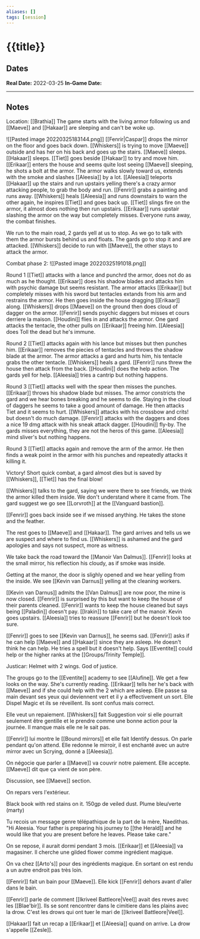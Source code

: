 ```yaml
---
aliases: []
tags: [session]
---
```

# {{title}}
## Dates
**Real Date:** 2022-03-25
**In-Game Date:** 

---
## Notes
Location: [[Brathia]]
The game starts with the living armor following us and [[Maeve]] and [[Hakaar]] are sleeping and can't be woke up.


![[Pasted image 20220325183144.png]]
[[Fenrir|Caspar]] drops the mirror on the floor and goes back down. 
[[Whiskers]] is trying to move [[Maeve]] outside and has her on his back and goes up the stairs. 
[[Maeve]] sleeps.
[[Hakaar]] sleeps.
[[Tiet]] goes beside [[Hakaar]] to try and move him.
[[Erikaar]] enters the house and seems quite lost seeing [[Maeve]] sleeping, he shots a bolt at the armor.
The armor walks slowly toward us, extends with the smoke and slashes [[Aleesia]] by a lot.
[[Aleesia]] teleports [[Hakaar]] up the stairs and run upstairs yelling there's a crazy armor attacking people, to grab the body and run.
[[Fenrir]] grabs a painting and runs away.
[[Whiskers]] heals [[Aleesia]] and runs downstairs to warn the other again, he inspires [[Tiet]] and goes back up.
[[Tiet]] slings fire on the armor, it almost does nothing then run upstairs.
[[Erikaar]] runs upstair slashing the armor on the way but completely misses.
Everyone runs away, the combat finishes.

We run to the main road, 2 gards yell at us to stop. As we go to talk with them the armor bursts behind us and floats. The gards go to stop it and are attacked. [[Whiskers]] decide to run with [[Maeve]], the other stays to attack the armor.

Combat phase 2:
![[Pasted image 20220325191018.png]]

Round 1
[[Tiet]] attacks with a lance and punchrd the armor, does not do as much as he thought. 
[[Erikaar]] does his shadow blades and attacks him with psychic damage but seems resistant.
The armor attacks [[Erikaar]] but completely misses with his sword but tentacles extands from his arm and restrains the armor. He then goes inside the house dragging [[Erikaar]] along.
[[Whiskers]] drops [[Maeve]] on the ground then does cloud of dagger on the armor.
[[Fenrir]] sends psychic daggers but misses et cours derriere la maison.
[[Houdini]] flies in and attacks the armor. 
One gard attacks the tentacle, the other pulls on [[Erikaar]] freeing him.
[[Aleesia]] does Toll the dead but he's immune.

Round 2
[[Tiet]] attacks again with his lance but misses but then punches him.
[[Erikaar]] removes the piecies of tentacles and throws the shadow blade at the armor.
The armor attacks a gard and hurts him, his tentacle grabs the other tentacle. 
[[Whiskers]] heals a gard.
[[Fenrir]] runs threw the house then attack from the back.
[[Houdini]] does the help action.
The gards yell for help.
[[Aleesia]] tries a cantrip but nothing happens.

Round 3
[[Tiet]] attacks well with the spear then misses the punches.
[[Erikaar]] throws his shadow blade but misses.
The armor constricts the gard and we hear bones breaking and he seems to die. Staying in the cloud of daggers he seems to take a good amount of damage. He then attacks Tiet and it seems to hurt.
[[Whiskers]] attacks with his crossbow and crits! but doesn't do much damage.
[[Fenrir]] attacks with the daggers and does a nice 19 dmg attack with his sneak attack dagger.
[[Houdini]] fly-by.
The gards misses everything, they are not the heros of this game.
[[Aleesia]] mind sliver's but nothing happens.

Round 3
[[Tiet]] attacks again and remove the arm of the armor. He then finds a weak point in the armor with his punches and repeatedly attacks it killing it. 


Victory!
Short quick combat, a gard almost dies but is saved by [[Whiskers]], [[Tiet]] has the final blow!


[[Whiskers]] talks to the gard, saying we were there to see friends, we think the armor killed them inside. We don't understand where it came from. The gard suggest we go see [[Lorvroth]] at the [[Vanguard bastion]].

[[Fenrir]] goes back inside see if we missed anything. He takes the stone and the feather. 

The rest goes to [[Maeve]] and [[Hakaar]]. The gard arrives and tells us we are suspect and where to find us. [[Whiskers]] is ashamed and the gard apologies and says not suspect, more as witness. 

We take back the road toward the [[Manoir Van Dalmus]]. 
[[Fenrir]] looks at the  small mirror, his reflection his cloudy, as if smoke was inside.

Getting at the manor, the door is slighly opened and we hear yelling from the inside. We see [[Kevin van Darnus]] yelling at the cleaning workers. 

[[Kevin van Darnus]] admits the [[Van Dalmus]] are now poor, the mine is now closed. [[Fenrir]] is surprised by this but want to keep the house of their parents cleaned. [[Fenrir]] wants to keep the house cleaned but says being [[Paladin]] doesn't pay. [[Irakin]] to take care of the manoir. Kevin goes upstairs. [[Aleesia]] tries to reassure [[Fenrir]] but he doesn't look too sure. 

[[Fenrir]] goes to see [[Kevin van Darnus]], he seems sad. [[Fenrir]] asks if he can help [[Maeve]] and [[Hakaar]] since they are asleep. He doesn't think he can help. He tries a spell but it doesn't help. Says [[Eventite]] could help or the higher ranks at the [[Groups/Trinity Temple]].

Justicar: Helmet with 2 wings. God of justice.

The groups go to the [[Eventite]] academy to see [[Alufine]]. We get a few looks on the way. She's currently reading. [[Erikaar]] tells her he's back with [[Maeve]] and if she could help with the 2 which are asleep. Elle passe sa main devant ses yeux qui deviennent vert et il y a effectivement un sort. Elle Dispel Magic et ils se réveillent. Ils sont confus mais correct. 

Elle veut un repaiement. [[Whiskers]] fait Suggestion voir si elle pourrait seulement être gentille et le prendre comme une bonne action pour la journée. Il manque mais elle ne le sait pas. 

[[Fenrir]] lui montre le [[Bound mirrors]] et elle fait Identify dessus. On parle pendant qu'on attend.
Elle redonne le mirroir, il est enchanté avec un autre mirror avec un Scrying, donné a [[Aleesia]]. 

On négocie que parler a [[Maeve]] va couvrir notre paiement. Elle accepte. [[Maeve]] dit que ça vient de son père. 

Discussion, see [[Maeve]] section. 

On repars vers l'extérieur.

Black book with red stains on it.
150gp de veiled dust.
Plume bleu/verte (marty)



Tu recois un message genre télépathique de la part de la mère, Naedithas. "Hi Aleesia. Your father is preparing his journey to [[the Herald]] and he would like that you are present before he leaves. Please take care."



On se repose, il aurait dormi pendant 3 mois. 
[[Erikaar]] et [[Aleesia]] va magasiner. Il cherche une gilded flower comme ingrédient magique.

On va chez [[Arto's]] pour des ingrédients magique. En sortant on est rendu a un autre endroit pas très loin. 

[[Fenrir]] fait un bain pour [[Maeve]]. Elle kick [[Fenrir]] dehors avant d'aller dans le bain. 

[[Fenrir]] parle de comment [[Ikriveel Battleore|Veel]] avait des reves avec les [[Blae'bir]]. Ils se sont rencontrer dans le cimitiere dans les plains avec la drow. C'est les drows qui ont tuer le mari de [[Ikriveel Battleore|Veel]]. 

[[Hakaar]] fait un recap a [[Erikaar]] et [[Aleesia]] quand on arrive. La drow s'appelle [[Zesle]].